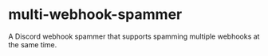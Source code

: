 # multi-webhook-spammer
A Discord webhook spammer that supports spamming multiple webhooks at the same time.
